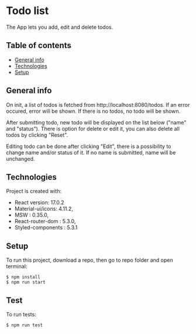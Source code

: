 # Todo list

The App lets you add, edit and delete todos.

## Table of contents

- [General info](#general-info)
- [Technologies](#technologies)
- [Setup](#setup)

## General info

On init, a list of todos is fetched from http://localhost:8080/todos. If an error occured, error will be shown. If there is no todos, no todo will be shown.

After submitting todo, new todo will be displayed on the list below ("name" and "status"). There is option for delete or edit it, you can also delete all todos by clicking "Reset".

Editing todo can be done after clicking "Edit", there is a possibility to change name and/or status of it. If no name is submitted, name will be unchanged.

## Technologies

Project is created with:

- React version: 17.0.2
- Material-ui/icons: 4.11.2,
- MSW : 0.35.0,
- React-router-dom : 5.3.0,
- Styled-components : 5.3.1

## Setup

To run this project, download a repo, then go to repo folder and open terminal:

```
$ npm install
$ npm run start
```

## Test

To run tests:

```
$ npm run test
```
